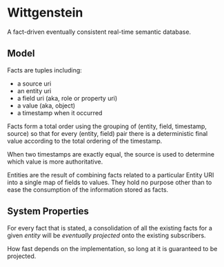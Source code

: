 # Wittgenstein

A fact-driven eventually consistent real-time semantic database.

## Model

Facts are tuples including:
* a source uri
* an entity uri
* a field uri (aka, role or property uri)
* a value (aka, object)
* a timestamp when it occurred

Facts form a total order using the grouping of (entity, field, timestamp,
source) so that for every (entity, field) pair there is a deterministic final
value according to the total ordering of the timestamp.

When two timestamps are exactly equal, the source is used to determine which
value is more authoritative.

Entities are the result of combining facts related to a particular Entity URI
into a single map of fields to values. They hold no purpose other than to ease
the consumption of the information stored as facts.

## System Properties

For every fact that is stated, a consolidation of all the existing facts for a
given _entity_ will be _eventually projected_ onto the existing subscribers.

How fast depends on the implementation, so long at it is guaranteed to be
projected.
